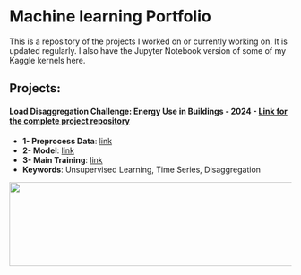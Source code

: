# Machine learning Portfolio

This is a repository of the projects I worked on or currently working on. It is updated regularly. I also have the Jupyter Notebook version of some of my Kaggle kernels here.

## Projects:

#### Load Disaggregation Challenge: Energy Use in Buildings - 2024 - [Link for the complete project repository](https://github.com/rafaelsudbrackzimmermann/1-PLACE-SOLUTION-Adrenalin-Load-Disaggregation-Challenge)
- **1- Preprocess Data**: [link](https://github.com/rafaelsudbrackzimmermann/1-PLACE-SOLUTION-Adrenalin-Load-Disaggregation-Challenge/blob/main/Submission%201/code/_1_pre_process.py)
- **2- Model**: [link](https://github.com/rafaelsudbrackzimmermann/1-PLACE-SOLUTION-Adrenalin-Load-Disaggregation-Challenge/blob/main/Submission%201/code/_2_model.py)
- **3- Main Training**: [link](https://github.com/rafaelsudbrackzimmermann/1-PLACE-SOLUTION-Adrenalin-Load-Disaggregation-Challenge/blob/main/Submission%201/code/_4_main_train.py)
- **Keywords**: Unsupervised Learning, Time Series, Disaggregation
<img src="https://raw.githubusercontent.com/rafaelsudbrackzimmermann/1-PLACE-SOLUTION-Adrenalin-Load-Disaggregation-Challenge/main/Submission%201/Banner.png" width="600" height="150">



